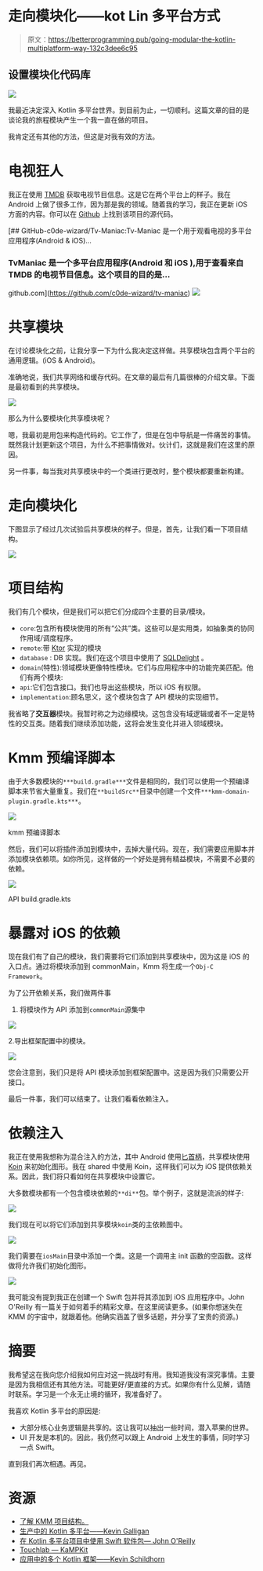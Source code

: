# 走向模块化——kot Lin 多平台方式

> 原文：<https://betterprogramming.pub/going-modular-the-kotlin-multiplatform-way-132c3dee6c95>

## 设置模块化代码库

![](img/cb29f74fb0e80d56e7363fb03e9a00a1.png)

我最近决定深入 Kotlin 多平台世界。到目前为止，一切顺利。这篇文章的目的是谈论我的旅程模块产生一个我一直在做的项目。

我肯定还有其他的方法，但这是对我有效的方法。

# 电视狂人

我正在使用 [TMDB](https://developers.themoviedb.org/3) 获取电视节目信息。这是它在两个平台上的样子。我在 Android 上做了很多工作，因为那是我的领域。随着我的学习，我正在更新 iOS 方面的内容。你可以在 [Github](https://github.com/c0de-wizard/tv-maniac) 上找到该项目的源代码。

[](https://github.com/c0de-wizard/tv-maniac) [## GitHub-c0de-wizard/Tv-Maniac:Tv-Maniac 是一个用于观看电视的多平台应用程序(Android & iOS)…

### TvManiac 是一个多平台应用程序(Android 和 iOS ),用于查看来自 TMDB 的电视节目信息。这个项目的目的是…

github.com](https://github.com/c0de-wizard/tv-maniac) ![](img/9bbec34fca2ff446b43fad26f83cb248.png)

# 共享模块

在讨论模块化之前，让我分享一下为什么我决定这样做。共享模块包含两个平台的通用逻辑。(iOS & Android)。

准确地说，我们共享网络和缓存代码。在文章的最后有几篇很棒的介绍文章。下面是最初看到的共享模块。

![](img/da4759621a88ad9a81d834b082c26dc9.png)

那么为什么要模块化共享模块呢？

嗯，我最初是用包来构造代码的。它工作了，但是在包中导航是一件痛苦的事情。既然我计划更新这个项目，为什么不把事情做对。伙计们，这就是我们在这里的原因。

另一件事，每当我对共享模块中的一个类进行更改时，整个模块都要重新构建。

# 走向模块化

下图显示了经过几次试验后共享模块的样子。但是，首先，让我们看一下项目结构。

![](img/1560ef504f7127d1aa2eb4f2393aad2f.png)

# 项目结构

我们有几个模块，但是我们可以把它们分成四个主要的目录/模块。

*   `core`:包含所有模块使用的所有“公共”类。这些可以是实用类，如抽象类的协同作用域/调度程序。
*   `remote`:带 [Ktor](https://ktor.io/) 实现的模块
*   `database` : DB 实现。我们在这个项目中使用了 [SQLDelight](https://cashapp.github.io/sqldelight/) 。
*   `domain`(特性):领域模块更像特性模块。它们与应用程序中的功能完美匹配。他们有两个模块:
*   `api`:它们包含接口。我们也导出这些模块，所以 iOS 有权限。
*   `implementation`:顾名思义，这个模块包含了 API 模块的实现细节。

我省略了**交互器**模块。我暂时称之为边缘模块。这包含没有域逻辑或者不一定是特性的交互类。随着我们继续添加功能，这将会发生变化并进入领域模块。

# Kmm 预编译脚本

由于大多数模块的`***build.gradle***`文件是相同的，我们可以使用一个预编译脚本来节省大量重复。我们在`**buildSrc**`目录中创建一个文件`***kmm-domain-plugin.gradle.kts***`。

![](img/f4b4c9264d514ac344219da4ae1be1fd.png)

kmm 预编译脚本

然后，我们可以将插件添加到模块中，去掉大量代码。现在，我们需要应用脚本并添加模块依赖项。如你所见，这样做的一个好处是拥有精益模块，不需要不必要的依赖。

![](img/83a4b048649f949dc02a55f8720d4447.png)

API build.gradle.kts

# 暴露对 iOS 的依赖

现在我们有了自己的模块，我们需要将它们添加到共享模块中，因为这是 iOS 的入口点。通过将模块添加到 commonMain，Kmm 将生成一个`Obj-C Framework`。

为了公开依赖关系，我们做两件事

1.  将模块作为 API 添加到`commonMain`源集中

![](img/29ae03782e9b4e095ff388a719235444.png)

2.导出框架配置中的模块。

![](img/d71e307fdd376a8a38e91f3104983e10.png)

您会注意到，我们只是将 API 模块添加到框架配置中。这是因为我们只需要公开接口。

最后一件事，我们可以结束了。让我们看看依赖注入。

# 依赖注入

我正在使用我想称为混合注入的方法，其中 Android 使用[匕首柄](https://developer.android.com/training/dependency-injection/hilt-android)，共享模块使用 [Koin](https://insert-koin.io/) 来初始化图形。我在 shared 中使用 Koin，这样我们可以为 iOS 提供依赖关系。因此，我们将只看如何在共享模块中设置它。

大多数模块都有一个包含模块依赖的`**di**`包。举个例子，这就是流派的样子:

![](img/6fa568ce8d6a193122807a293e9e3d02.png)

我们现在可以将它们添加到共享模块`koin`类的主依赖图中。

![](img/b5d4eadacf79d6fe0628aa82eba1e6e4.png)

我们需要在`iosMain`目录中添加一个类。这是一个调用主 init 函数的空函数。这样做将允许我们初始化图形。

![](img/fd6e6c13951c8b594f6faf3e702dfd71.png)

我可能没有提到我正在创建一个 Swift 包并将其添加到 iOS 应用程序中。John O'Reilly 有一篇关于如何着手的精彩文章。在这里阅读更多。(如果你想迷失在 KMM 的宇宙中，就跟着他。他确实涵盖了很多话题，并分享了宝贵的资源。)

# 摘要

我希望这在我向您介绍我如何应对这一挑战时有用。我知道我没有深究事情。主要是因为我相信还有其他方法。可能更好/更直接的方式。如果你有什么见解，请随时联系。学习是一个永无止境的循环，我准备好了。

我喜欢 Kotlin 多平台的原因是:

*   大部分核心业务逻辑是共享的。这让我可以抽出一些时间，潜入苹果的世界。
*   UI 开发是本机的。因此，我仍然可以跟上 Android 上发生的事情，同时学习一点 Swift。

直到我们再次相遇。再见。

# 资源

*   [了解 KMM 项目结构。](https://kotlinlang.org/docs/kmm-understand-project-structure.html)
*   [生产中的 Kotlin 多平台——Kevin Galligan](https://youtu.be/hrRqX7NYg3Q)
*   [在 Kotlin 多平台项目中使用 Swift 软件包— John O'Reilly](https://johnoreilly.dev/posts/kotlinmultiplatform-swift-package/)
*   [Touchlab — KaMPKit](https://github.com/touchlab/KaMPKit)
*   [应用中的多个 Kotlin 框架——Kevin Schildhorn](https://touchlab.co/multiple-kotlin-frameworks-in-application/)